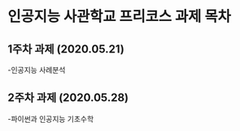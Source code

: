 # 인공지능 사관학교 프리코스 과제 목차

## 1주차 과제 (2020.05.21)
  -인공지능 사례분석
  
## 2주차 과제 (2020.05.28)
  -파이썬과 인공지능 기초수학
